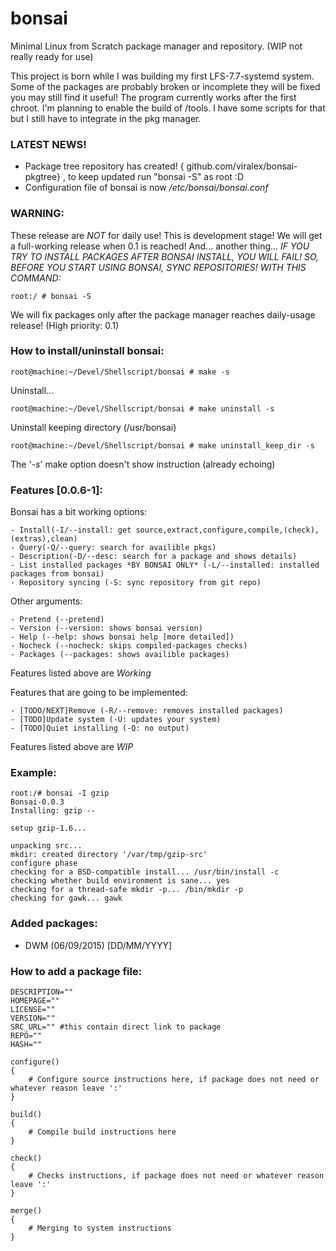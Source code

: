 # bonsai
Minimal Linux from Scratch package manager and repository. (WIP not really ready for use)

This project is born while I was building my first LFS-7.7-systemd system. Some of the packages are probably broken or incomplete they will be fixed you may still find it useful!
The program currently works after the first chroot.
I'm planning to enable the build of /tools. I have some scripts for that but I still have to integrate in the pkg manager.

### LATEST NEWS!
 
 - Package tree repository has created! { github.com/viralex/bonsai-pkgtree} , to keep updated run "bonsai -S" as root :D
 - Configuration file of bonsai is now */etc/bonsai/bonsai.conf*

### WARNING:
These release are *NOT* for daily use!
This is development stage! 
We will get a full-working release when 0.1 is reached!
And... another thing... 
*IF YOU TRY TO INSTALL PACKAGES AFTER BONSAI INSTALL, YOU WILL FAIL! SO, BEFORE YOU START USING BONSAI, 
SYNC REPOSITORIES! WITH THIS COMMAND:*
~~~
root:/ # bonsai -S
~~~
We will fix packages only after the package manager reaches daily-usage release! (High priority: 0.1)

### How to install/uninstall bonsai:
~~~
root@machine:~/Devel/Shellscript/bonsai # make -s
~~~

Uninstall...
~~~
root@machine:~/Devel/Shellscript/bonsai # make uninstall -s
~~~

Uninstall keeping directory (/usr/bonsai)
~~~
root@machine:~/Devel/Shellscript/bonsai # make uninstall_keep_dir -s 
~~~

The '*-s*' make option doesn't show instruction (already echoing)

### Features [0.0.6-1]:

Bonsai has a bit working options:
  
	- Install(-I/--install: get source,extract,configure,compile,(check),(extras),clean)
	- Query(-Q/--query: search for availible pkgs)
	- Description(-D/--desc: search for a package and shows details)
	- List installed packages *BY BONSAI ONLY* (-L/--installed: installed packages from bonsai)
	- Repository syncing (-S: sync repository from git repo)

Other arguments:
  
	- Pretend (--pretend)
	- Version (--version: shows bonsai version)
	- Help (--help: shows bonsai help [more detailed])
	- Nocheck (--nocheck: skips compiled-packages checks)
	- Packages (--packages: shows availible packages) 

Features listed above are *Working*

Features that are going to be implemented:
	
	- [TODO/NEXT]Remove (-R/--remove: removes installed packages)
	- [TODO]Update system (-U: updates your system)
	- [TODO]Quiet installing (-Q: no output)

Features listed above are *WIP*

### Example:
~~~
root:/# bonsai -I gzip
Bonsai-0.0.3
Installing: gzip --

setup gzip-1.6...

unpacking src...
mkdir: created directory '/var/tmp/gzip-src'
configure phase
checking for a BSD-compatible install... /usr/bin/install -c
checking whether build environment is sane... yes
checking for a thread-safe mkdir -p... /bin/mkdir -p
checking for gawk... gawk
~~~

### Added packages:

 - DWM (06/09/2015) [DD/MM/YYYY]

### How to add a package file:
~~~
DESCRIPTION="" 
HOMEPAGE=""
LICENSE=""
VERSION=""
SRC_URL="" #this contain direct link to package
REPO=""
HASH=""

configure()
{
	# Configure source instructions here, if package does not need or whatever reason leave ':'
}

build()
{
	# Compile build instructions here
}

check()
{
	# Checks instructions, if package does not need or whatever reason leave ':'
}

merge()
{
	# Merging to system instructions
}
~~~
